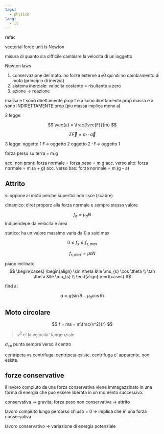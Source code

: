 ```yaml
---
tags:
  - physics
lang:
  - it
---
```

refac

vectorial force
unit is Newton

misura di quanto sia difficile cambiare la velocita di un ioggetto

Newton laws

1. conservazione del moto. no forze esterne a=0 quindi no cambiamento di moto (principio di inerzia)
2. sistema inerziale: velocita costante = risultante a zero
3. azione -> reazione

massa e f sono direttamente prop
f e a sono direttamente prop
massa e a sono INDIRETTAMENTE prop (piu massa implica meno a)

2 legge:

$$
\vec{a} = \frac{\vec{F}}{m}
$$

$$
\Sigma\vec{F} = m \cdot \vec{a}
$$

3 legge:
oggetto 1 F-> oggetto 2
oggetto 2 -F-> oggetto 1

forza perso su terra = m.g

acc. non prsnt: forza normale = forza peso = m.g
acc. verso alto: forza normale = m.(a + g)
acc. verso bas: forza normale = m.(g - a)

## Attrito

si oppone al moto
perche superfici non lisce (scabre)

dinamico: diret proporz alla forza normale e sempre stesso valore

$$
f_{d} = \mu_{d}N
$$
indipendepe da velocita e area


statico:
ha un valore massimo
varia da 0 a said max

$$
0 \le f_{s} \le f_{s,max}
$$

$$
f_{s,max} = \mu_{}{s}N
$$


piano inclinato:
$$
\begin{cases}
\begin{align}
\sin \theta &\le \mu_{s} \cos \theta \\
\tan \theta &\le \mu_{s} \\
\end{align}
\end{cases}
$$

find a:

$$
a = g (\sin \theta - \mu_{d} \cos \theta)
$$

## Moto circolare

$$
f = ma = m\frac{v^2}{r}
$$

> $v^2$ e' la velocita' tangenziale 


$a_{cp}$ punta sempre verso il centro

centripeta vs centrifuga:
centripeta esiste.
centrifuga e' apparente, non esiste.

## forze conservative 

il lavoro compiuto da una forza conservativa viene immagazzinato in una forma di energia che può essere liberata in un momento successivo.

conservativa -> gravita, forza peso
non conservativa -> attrito

lavoro compiuto lungo percorso chiuso = 0 => implica che e' una forza conservativa 

lavoro conservativo -> variazione di energia potenziale 

